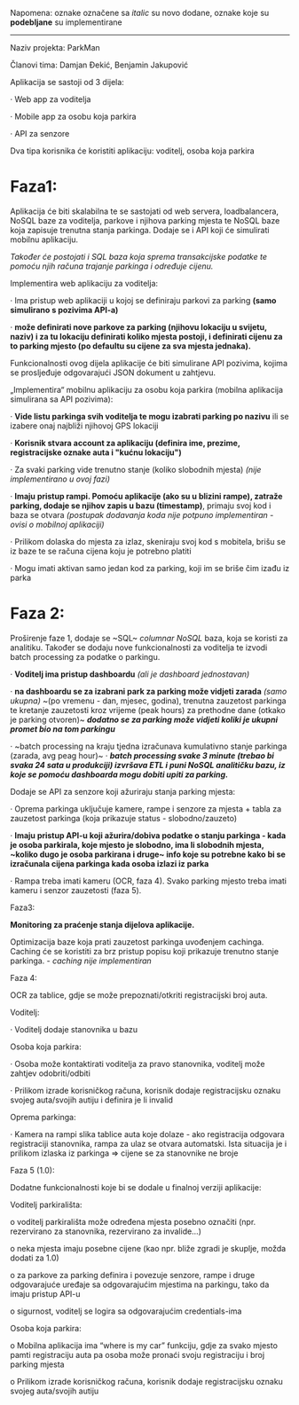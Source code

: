 Napomena: oznake označene sa *italic* su novo dodane, oznake koje su **podebljane** su implementirane

------

Naziv projekta: ParkMan

Članovi tima: Damjan Đekić, Benjamin Jakupović

Aplikacija se sastoji od 3 dijela:

·        Web app za voditelja

·        Mobile app za osobu koja parkira

·        API za senzore

Dva tipa korisnika će koristiti aplikaciju: voditelj, osoba koja parkira

# Faza1:

Aplikacija će biti skalabilna te se sastojati od web servera, loadbalancera, NoSQL baze za voditelja, parkove i njihova parking mjesta te NoSQL baze koja zapisuje trenutna stanja parkinga. Dodaje se i API koji će simulirati mobilnu aplikaciju.

*Također će postojati i SQL baza koja sprema transakcijske podatke te pomoću njih računa trajanje parkinga i određuje cijenu.*

 

Implementira web aplikaciju za voditelja:

·        Ima pristup web aplikaciji u kojoj se definiraju parkovi za parking **(samo simulirano s pozivima API-a)**

·        **može definirati nove parkove za parking (njihovu lokaciju u svijetu, naziv) i za tu lokaciju definirati koliko mjesta postoji, i definirati cijenu za to parking mjesto (po defaultu su cijene za sva mjesta jednaka).**

Funkcionalnosti ovog dijela aplikacije će biti simulirane API pozivima, kojima se prosljeđuje odgovarajući JSON dokument u zahtjevu.

 

„Implementira“ mobilnu aplikaciju za osobu koja parkira (mobilna aplikacija simulirana sa API pozivima):

·        **Vide listu parkinga svih voditelja te mogu izabrati parking po nazivu** ili se izabere onaj najbliži njihovoj GPS lokaciji

·        **Korisnik stvara account za aplikaciju (definira ime, prezime, registracijske oznake auta i "kućnu lokaciju")**

·        Za svaki parking vide trenutno stanje (koliko slobodnih mjesta) *(nije implementirano u ovoj fazi)*

·        **Imaju pristup rampi. Pomoću aplikacije (ako su u blizini rampe), zatraže parking, dodaje se njihov zapis u bazu (timestamp)**, primaju svoj kod i baza se otvara *(postupak dodavanja koda nije potpuno implementiran - ovisi o mobilnoj aplikaciji)*

·        Prilikom dolaska do mjesta za izlaz, skeniraju svoj kod s mobitela, brišu se iz baze te se računa cijena koju je potrebno platiti

·        Mogu imati aktivan samo jedan kod za parking, koji im se briše čim izađu iz parka

 

 

 

 

 

# Faza 2:

Proširenje faze 1, dodaje se ~SQL~ *columnar NoSQL* baza, koja se koristi za analitiku. Također se dodaju nove funkcionalnosti za voditelja te izvodi batch processing za podatke o parkingu.

 

·       **Voditelj ima pristup dashboardu** *(ali je dashboard jednostavan)*

·        **na dashboardu se za izabrani park za parking može vidjeti zarada** *(samo ukupna)* ~(po vremenu - dan, mjesec, godina), trenutna zauzetost parkinga te kretanje zauzetosti kroz vrijeme (peak hours) za prethodne dane (otkako je parking otvoren)~ ***dodatno se za parking može vidjeti koliki je ukupni promet bio na tom parkingu***

·        ~batch processing na kraju tjedna izračunava kumulativno stanje parkinga (zarada, avg peag hour)~
·        ***batch processing svake 3 minute (trebao bi svaka 24 sata u produkciji) izvršava ETL i puni NoSQL analitičku bazu, iz koje se pomoću dashboarda mogu dobiti upiti za parking.***

 

Dodaje se API za senzore koji ažuriraju stanja parking mjesta:

·        Oprema parkinga uključuje kamere, rampe i senzore za mjesta + tabla za zauzetost parkinga (koja prikazuje status - slobodno/zauzeto)

·        **Imaju pristup API-u koji ažurira/dobiva podatke o stanju parkinga - kada je osoba parkirala, koje mjesto je slobodno, ima li slobodnih mjesta, ~koliko dugo je osoba parkirana i druge~ info koje su potrebne kako bi se izračunala cijena parkinga kada osoba izlazi iz parka**

·        Rampa treba imati kameru (OCR, faza 4). Svako parking mjesto treba imati kameru i senzor zauzetosti (faza 5).

 

 

 

Faza3:

**Monitoring za praćenje stanja dijelova aplikacije.**

Optimizacija baze koja prati zauzetost parkinga uvođenjem cachinga. Caching će se koristiti za brz pristup popisu koji prikazuje trenutno stanje parkinga. - *caching nije implementiran*

 

Faza 4:

OCR za tablice, gdje se može prepoznati/otkriti registracijski broj auta.

Voditelj:

·        Voditelj dodaje stanovnika u bazu

Osoba koja parkira:

·        Osoba može kontaktirati voditelja za pravo stanovnika, voditelj može zahtjev odobriti/odbiti

·        Prilikom izrade korisničkog računa, korisnik dodaje registracijsku oznaku svojeg auta/svojih autiju i definira je li invalid

 

 

Oprema parkinga:

·        Kamera na rampi slika tablice auta koje dolaze - ako registracija odgovara registraciji stanovnika, rampa za ulaz se otvara automatski. Ista situacija je i prilikom izlaska iz parkinga => cijene se za stanovnike ne broje

 

 

 

Faza 5 (1.0):

Dodatne funkcionalnosti koje bi se dodale u finalnoj verziji aplikacije:

Voditelj parkirališta: 

o   voditelj parkirališta može određena mjesta posebno označiti (npr. rezervirano za stanovnika, rezervirano za invalide…)

o   neka mjesta imaju posebne cijene (kao npr. bliže zgradi je skuplje, možda dodati za 1.0)

o   za parkove za parking definira i povezuje senzore, rampe i druge odgovarajuće uređaje sa odgovarajućim mjestima na parkingu, tako da imaju pristup API-u

 

o   sigurnost, voditelj se logira sa odgovarajućim credentials-ima

 

Osoba koja parkira:

o   Mobilna aplikacija ima “where is my car” funkciju, gdje za svako mjesto pamti registraciju auta pa osoba može pronaći svoju registraciju i broj parking mjesta

o   Prilikom izrade korisničkog računa, korisnik dodaje registracijsku oznaku svojeg auta/svojih autiju
